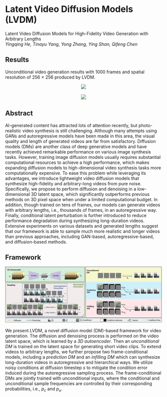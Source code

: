 # Latent Video Diffusion Models (LVDM)

Latent Video Diffusion Models for High-Fidelity Video Generation with Arbitrary Lengths  
*Yingqing He, Tinayu Yang, Yong Zhang, Ying Shan, Qifeng Chen*

## Results
Unconditional video generation results with 1000 frames and spatial resolution of 256 $\times$ 256 produced by LVDM.

<p align="center">
    <img src=assets/long-videos-ucf.gif />
</p>

<p align="center">
    <img src=assets/long-videos-sky.gif />
</p>


## Abstract
AI-generated content has attracted lots of attention recently, but photo-realistic video synthesis is still challenging. Although many attempts using GANs and autoregressive models have been made in this area, the visual quality and length of generated videos are far from satisfactory. Diffusion models (DMs) are another class of deep generative models and have recently achieved remarkable performance on various image synthesis tasks. However, training image diffusion models usually requires substantial computational resources to achieve a high performance, which makes expanding diffusion models to high-dimensional video synthesis tasks more computationally expensive. To ease this problem while leveraging its advantages, we introduce lightweight video diffusion models that synthesize high-fidelity and arbitrary-long videos from pure noise. Specifically, we propose to perform diffusion and denoising in a low-dimensional 3D latent space, which significantly outperforms previous methods on 3D pixel space when under a limited computational budget. In addition, though trained on tens of frames, our models can generate videos with arbitrary lengths, i.e., thousands of frames, in an autoregressive way. Finally, conditional latent perturbation is further introduced to reduce performance degradation during synthesizing long-duration videos. Extensive experiments on various datasets and generated lengths suggest that our framework is able to sample much more realistic and longer videos than previous approaches, including GAN-based, autoregressive-based, and diffusion-based methods.

## Framework
<p align="center">
    <img src=assets/framework.jpeg />
</p>

We present LVDM, a novel diffusion model (DM)-based framework for video generation. The diffusion and denoising process is performed on the video latent space, which is learned by a *3D autoencoder*. Then an *unconditional DM* is trained on the latent space for generating short video clips. To extend videos to arbitrary lengths, we further propose two frame-conditional models, including a *prediction DM* and an *infilling DM* which can synthesize long-duration videos in autoregressive and hierarchical ways. We utilize noisy conditions at diffusion timestep $s$ to mitigate the condition error induced during the autoregressive sampling process. The frame-conditional DMs are jointly trained with unconditional inputs, where the conditional and unconditional sample frequencies are controlled by their corresponding probabilities, i.e., $p_c$ and $p_u$.

